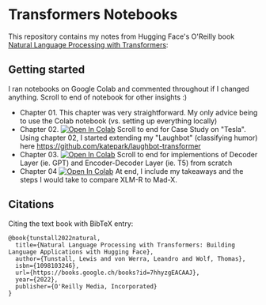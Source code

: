 # Transformers Notebooks

This repository contains my notes from Hugging Face's O'Reilly book [Natural Language Processing with Transformers](https://www.oreilly.com/library/view/natural-language-processing/9781098136789/):

## Getting started

I ran notebooks on Google Colab and commented throughout if I changed anything. Scroll to end of notebook for other insights :)

* Chapter 01. This chapter was very straightforward. My only advice being to use the Colab notebook (vs. setting up everything locally)
* Chapter 02. [![Open In Colab](https://colab.research.google.com/assets/colab-badge.svg)](https://colab.research.google.com/drive/17ceCwNVIfve6ltm3YDH15VqgFQdEXDuA) Scroll to end for Case Study on "Tesla". Using chapter 02, I started extending my "Laughbot" (classifying humor) here https://github.com/katepark/laughbot-transformer
* Chapter 03. [![Open In Colab](https://colab.research.google.com/assets/colab-badge.svg)](https://colab.research.google.com/drive/1x990ATYy4tcP_o90s1aZfWUaQWW0Jtpm#scrollTo=zJreJb75yh0C) Scroll to end for implementions of Decoder Layer (ie. GPT) and Encoder-Decoder Layer (ie. T5) from scratch
* Chapter 04 [![Open In Colab](https://colab.research.google.com/assets/colab-badge.svg)](https://colab.research.google.com/drive/1qeQ5yRQtvlLqrm0tmBUY9f8tSSvLVqjP#scrollTo=XHTWPQWp4zuw) At end, I include my takeaways and the steps I would take to compare XLM-R to Mad-X. 


<!--End of table-->

## Citations

Citing the text book with BibTeX entry:

```
@book{tunstall2022natural,
  title={Natural Language Processing with Transformers: Building Language Applications with Hugging Face},
  author={Tunstall, Lewis and von Werra, Leandro and Wolf, Thomas},
  isbn={1098103246},
  url={https://books.google.ch/books?id=7hhyzgEACAAJ},
  year={2022},
  publisher={O'Reilly Media, Incorporated}
}
```
